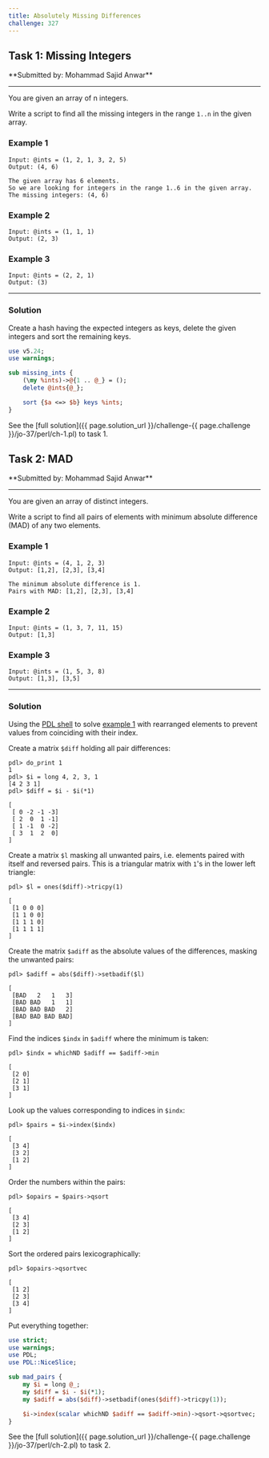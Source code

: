 ```yaml
---
title: Absolutely Missing Differences
challenge: 327
---
```

<h2 id="task-1">
Task 1: Missing Integers
</h2>
**Submitted by: Mohammad Sajid Anwar**

---
You are given an array of n integers.

Write a script to find all the missing integers in the range `1..n` in the given array.


### Example 1
```
Input: @ints = (1, 2, 1, 3, 2, 5)
Output: (4, 6)

The given array has 6 elements.
So we are looking for integers in the range 1..6 in the given array.
The missing integers: (4, 6)
```
### Example 2
```
Input: @ints = (1, 1, 1)
Output: (2, 3)
```
### Example 3
```
Input: @ints = (2, 2, 1)
Output: (3)
```
---
### Solution
Create a hash having the expected integers as keys, delete the given integers and sort the remaining keys.
```perl
use v5.24;
use warnings;

sub missing_ints {
    (\my %ints)->@{1 .. @_} = ();
    delete @ints{@_};

    sort {$a <=> $b} keys %ints;
}
```
See the [full solution]({{ page.solution_url }}/challenge-{{ page.challenge }}/jo-37/perl/ch-1.pl) to task 1.

<!--
See [discussion](https://github.com/jo-37/the-bears-den/issues/XXX
-->

<h2 id="task-2">
Task 2: MAD
</h2>
**Submitted by: Mohammad Sajid Anwar**

---
You are given an array of distinct integers.

Write a script to find all pairs of elements with minimum absolute difference (MAD) of any two elements.

### Example 1
```
Input: @ints = (4, 1, 2, 3)
Output: [1,2], [2,3], [3,4]

The minimum absolute difference is 1.
Pairs with MAD: [1,2], [2,3], [3,4]
```
### Example 2
```
Input: @ints = (1, 3, 7, 11, 15)
Output: [1,3]
```
### Example 3
```
Input: @ints = (1, 5, 3, 8)
Output: [1,3], [3,5]
```

---
### Solution
Using the [PDL shell](https://metacpan.org/dist/PDL/view/script/perldl) to solve [example 1](#example-1-1) with rearranged elements to prevent values from coinciding with their index.

Create a matrix `$diff` holding all pair differences:
```
pdl> do_print 1
1
pdl> $i = long 4, 2, 3, 1
[4 2 3 1]
pdl> $diff = $i - $i(*1)

[
 [ 0 -2 -1 -3]
 [ 2  0  1 -1]
 [ 1 -1  0 -2]
 [ 3  1  2  0]
]
```
Create a matrix `$l` masking all unwanted pairs, i.e. elements paired with itself and reversed pairs.
This is a triangular matrix with `1`'s in the lower left triangle:
```
pdl> $l = ones($diff)->tricpy(1)

[
 [1 0 0 0]
 [1 1 0 0]
 [1 1 1 0]
 [1 1 1 1]
]
```
Create the matrix `$adiff` as the absolute values of the differences, masking the unwanted pairs:
```
pdl> $adiff = abs($diff)->setbadif($l)

[
 [BAD   2   1   3]
 [BAD BAD   1   1]
 [BAD BAD BAD   2]
 [BAD BAD BAD BAD]
]
```
Find the indices `$indx` in `$adiff` where the minimum is taken:
```
pdl> $indx = whichND $adiff == $adiff->min

[
 [2 0]
 [2 1]
 [3 1]
]
```
Look up the values corresponding to indices in `$indx`:
```
pdl> $pairs = $i->index($indx)

[
 [3 4]
 [3 2]
 [1 2]
]
```
Order the numbers within the pairs:
```
pdl> $opairs = $pairs->qsort

[
 [3 4]
 [2 3]
 [1 2]
]
```
Sort the ordered pairs lexicographically:
```
pdl> $opairs->qsortvec

[
 [1 2]
 [2 3]
 [3 4]
]
```
Put everything together:
```perl
use strict;
use warnings;
use PDL;
use PDL::NiceSlice;

sub mad_pairs {
    my $i = long @_;
    my $diff = $i - $i(*1);
    my $adiff = abs($diff)->setbadif(ones($diff)->tricpy(1));

    $i->index(scalar whichND $adiff == $adiff->min)->qsort->qsortvec;
}
```
See the [full solution]({{ page.solution_url }}/challenge-{{ page.challenge }}/jo-37/perl/ch-2.pl) to task 2.

<!--
See [discussion](https://github.com/jo-37/the-bears-den/issues/XXX
-->
